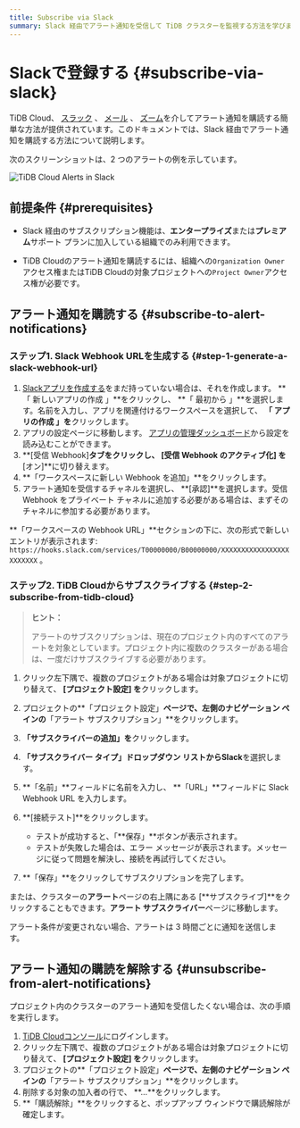 ```yaml
---
title: Subscribe via Slack
summary: Slack 経由でアラート通知を受信して TiDB クラスターを監視する方法を学びます。
---
```


# Slackで登録する {#subscribe-via-slack}

TiDB Cloud、 [スラック](https://slack.com/) 、 [メール](/tidb-cloud/monitor-alert-email.md) 、 [ズーム](/tidb-cloud/monitor-alert-zoom.md)を介してアラート通知を購読する簡単な方法が提供されています。このドキュメントでは、Slack 経由でアラート通知を購読する方法について説明します。

次のスクリーンショットは、2 つのアラートの例を示しています。

![TiDB Cloud Alerts in Slack](https://download.pingcap.com/images/docs/tidb-cloud/tidb-cloud-alert-subscription.png)

## 前提条件 {#prerequisites}

-   Slack 経由のサブスクリプション機能は、**エンタープライズ**または**プレミアム**サポート プランに加入している組織でのみ利用できます。

-   TiDB Cloudのアラート通知を購読するには、組織への`Organization Owner`アクセス権またはTiDB Cloudの対象プロジェクトへの`Project Owner`アクセス権が必要です。

## アラート通知を購読する {#subscribe-to-alert-notifications}

### ステップ1. Slack Webhook URLを生成する {#step-1-generate-a-slack-webhook-url}

1.  [Slackアプリを作成する](https://api.slack.com/apps/new)をまだ持っていない場合は、それを作成します。 **「 新しいアプリの作成 」**をクリックし、 **「 最初から 」**を選択します。名前を入力し、アプリを関連付けるワークスペースを選択して、 **「 アプリの作成 」を**クリックします。
2.  アプリの設定ページに移動します。 [アプリの管理ダッシュボード](https://api.slack.com/apps)から設定を読み込むことができます。
3.  **[受信 Webhook]**タブをクリックし、 **[受信 Webhook のアクティブ化] を****[オン]**に切り替えます。
4.  **「ワークスペースに新しい Webhook を追加」**をクリックします。
5.  アラート通知を受信するチャネルを選択し、 **[承認]**を選択します。受信 Webhook をプライベート チャネルに追加する必要がある場合は、まずそのチャネルに参加する必要があります。

**「ワークスペースの Webhook URL」**セクションの下に、次の形式で新しいエントリが表示されます: `https://hooks.slack.com/services/T00000000/B00000000/XXXXXXXXXXXXXXXXXXXXXXXX` 。

### ステップ2. TiDB Cloudからサブスクライブする {#step-2-subscribe-from-tidb-cloud}

> **ヒント：**
>
> アラートのサブスクリプションは、現在のプロジェクト内のすべてのアラートを対象としています。プロジェクト内に複数のクラスターがある場合は、一度だけサブスクライブする必要があります。

1.  クリック<mdsvgicon name="icon-left-projects">左下隅で、複数のプロジェクトがある場合は対象プロジェクトに切り替えて、 **[プロジェクト設定] を**クリックします。</mdsvgicon>

2.  プロジェクトの**「プロジェクト設定」**ページで、左側のナビゲーション ペインの**「アラート サブスクリプション」**をクリックします。

3.  **「サブスクライバーの追加」を**クリックします。

4.  **「サブスクライバー タイプ」**ドロップダウン リストから**Slack**を選択します。

5.  **「名前」**フィールドに名前を入力し、 **「URL」**フィールドに Slack Webhook URL を入力します。

6.  **[接続テスト]**をクリックします。

    -   テストが成功すると、「**保存」**ボタンが表示されます。
    -   テストが失敗した場合は、エラー メッセージが表示されます。メッセージに従って問題を解決し、接続を再試行してください。

7.  **「保存」**をクリックしてサブスクリプションを完了します。

または、クラスターの**アラート**ページの右上隅にある [**サブスクライブ]**をクリックすることもできます。**アラート サブスクライバー**ページに移動します。

アラート条件が変更されない場合、アラートは 3 時間ごとに通知を送信します。

## アラート通知の購読を解除する {#unsubscribe-from-alert-notifications}

プロジェクト内のクラスターのアラート通知を受信したくない場合は、次の手順を実行します。

1.  [TiDB Cloudコンソール](https://tidbcloud.com)にログインします。
2.  クリック<mdsvgicon name="icon-left-projects">左下隅で、複数のプロジェクトがある場合は対象プロジェクトに切り替えて、 **[プロジェクト設定] を**クリックします。</mdsvgicon>
3.  プロジェクトの**「プロジェクト設定」**ページで、左側のナビゲーション ペインの**「アラート サブスクリプション」**をクリックします。
4.  削除する対象の加入者の行で、 **...**をクリックします。
5.  **「購読解除」**をクリックすると、ポップアップ ウィンドウで購読解除が確定します。
